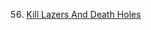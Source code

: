 56. [Kill Lazers And Death Holes](https://linuxgamecast.com/2013/09/linuxgamecast-weekly-ep56-kill-lazers-and-death-holes/)

